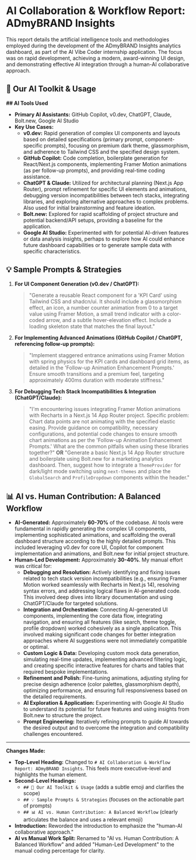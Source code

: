 # AI Collaboration & Workflow Report: ADmyBRAND Insights

This report details the artificial intelligence tools and methodologies employed during the development of the ADmyBRAND Insights analytics dashboard, as part of the AI Vibe Coder internship application. The focus was on rapid development, achieving a modern, award-winning UI design, and demonstrating effective AI integration through a human-AI collaborative approach.

## 🤖 Our AI Toolkit & Usage

**## AI Tools Used**
*   **Primary AI Assistants:** GitHub Copilot, v0.dev, ChatGPT, Claude, Bolt.new, Google AI Studio
*   **Key Use Cases:**
    *   **v0.dev:** Rapid generation of complex UI components and layouts based on detailed specifications (primary prompt, component-specific prompts), focusing on premium dark theme, glassmorphism, and adherence to Tailwind CSS and the specified design system.
    *   **GitHub Copilot:** Code completion, boilerplate generation for React/Next.js components, implementing Framer Motion animations (as per follow-up prompts), and providing real-time coding assistance.
    *   **ChatGPT & Claude:** Utilized for architectural planning (Next.js App Router), prompt refinement for specific UI elements and animations, debugging version incompatibilities between tech stacks, integrating libraries, and exploring alternative approaches to complex problems. Also used for initial brainstorming and feature ideation.
    *   **Bolt.new:** Explored for rapid scaffolding of project structure and potential backend/API setups, providing a baseline for the application.
    *   **Google AI Studio:** Experimented with for potential AI-driven features or data analysis insights, perhaps to explore how AI could enhance future dashboard capabilities or to generate sample data with specific characteristics.

## 💡 Sample Prompts & Strategies

1.  **For UI Component Generation (v0.dev / ChatGPT):**
    > "Generate a reusable React component for a 'KPI Card' using Tailwind CSS and shadcn/ui. It should include a glassmorphism effect, an icon, a number counter animation from 0 to a target value using Framer Motion, a small trend indicator with a color-coded arrow, and a subtle hover-elevation effect. Include a loading skeleton state that matches the final layout."

2.  **For Implementing Advanced Animations (GitHub Copilot / ChatGPT, referencing follow-up prompts):**
    > "Implement staggered entrance animations using Framer Motion with spring physics for the KPI cards and dashboard grid items, as detailed in the 'Follow-up Animation Enhancement Prompts.' Ensure smooth transitions and a premium feel, targeting approximately 400ms duration with moderate stiffness."

3.  **For Debugging Tech Stack Incompatibilities & Integration (ChatGPT/Claude):**
    > "I'm encountering issues integrating Framer Motion animations with Recharts in a Next.js 14 App Router project. Specific problem: Chart data points are not animating with the specified elastic easing. Provide guidance on compatibility, necessary configurations, and potential code changes to ensure smooth chart animations as per the 'Follow-up Animation Enhancement Prompts.' What are the common pitfalls when using these libraries together?"
    > **OR**
    > "Generate a basic Next.js 14 App Router structure and boilerplate using Bolt.new for a marketing analytics dashboard. Then, suggest how to integrate a `ThemeProvider` for dark/light mode switching using `next-themes` and place the `GlobalSearch` and `ProfileDropdown` components within the header."

## 📊 AI vs. Human Contribution: A Balanced Workflow

*   **AI-Generated:** Approximately **60-70%** of the codebase. AI tools were fundamental in rapidly generating the complex UI components, implementing sophisticated animations, and scaffolding the overall dashboard structure according to the highly detailed prompts. This included leveraging v0.dev for core UI, Copilot for component implementation and animations, and Bolt.new for initial project structure.
*   **Human-Led Development:** Approximately **30-40%**. My manual effort was critical for:
    *   **Debugging and Resolution:** Actively identifying and fixing issues related to tech stack version incompatibilities (e.g., ensuring Framer Motion worked seamlessly with Recharts in Next.js 14), resolving syntax errors, and addressing logical flaws in AI-generated code. This involved deep dives into library documentation and using ChatGPT/Claude for targeted solutions.
    *   **Integration and Orchestration:** Connecting AI-generated UI components, implementing the core data flow, integrating navigation, and ensuring all features (like search, theme toggle, profile dropdown) worked cohesively as a single application. This involved making significant code changes for better integration approaches where AI suggestions were not immediately compatible or optimal.
    *   **Custom Logic & Data:** Developing custom mock data generation, simulating real-time updates, implementing advanced filtering logic, and creating specific interactive features for charts and tables that required bespoke implementations.
    *   **Refinement and Polish:** Fine-tuning animations, adjusting styling for precise design adherence (color palettes, glassmorphism depth), optimizing performance, and ensuring full responsiveness based on the detailed requirements.
    *   **AI Exploration & Application:** Experimenting with Google AI Studio to understand its potential for future features and using insights from Bolt.new to structure the project.
    *   **Prompt Engineering:** Iteratively refining prompts to guide AI towards the desired output and to overcome the integration and compatibility challenges encountered.

---

**Changes Made:**

*   **Top-Level Heading:** Changed to `# AI Collaboration & Workflow Report: ADmyBRAND Insights`. This feels more executive-level and highlights the human element.
*   **Second-Level Headings:**
    *   `## 🤖 Our AI Toolkit & Usage` (adds a subtle emoji and clarifies the scope)
    *   `## 💡 Sample Prompts & Strategies` (focuses on the actionable part of prompts)
    *   `## 📊 AI vs. Human Contribution: A Balanced Workflow` (clearly articulates the balance and uses a relevant emoji)
*   **Introduction:** Reworded the introduction to emphasize the "human-AI collaborative approach."
*   **AI vs Manual Work Split:** Renamed to "AI vs. Human Contribution: A Balanced Workflow" and added "Human-Led Development" to the manual coding percentage for clarity.

